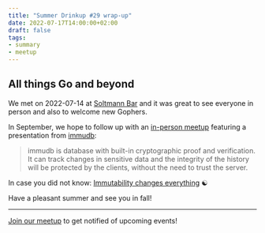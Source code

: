 ```yaml
---
title: "Summer Drinkup #29 wrap-up"
date: 2022-07-17T14:00:00+02:00
draft: false
tags:
- summary
- meetup
---
```


## All things Go and beyond

We met on 2022-07-14 at [Soltmann Bar](https://www.soltmann-bar.de/) and it was great to see
everyone in person and also to welcome new Gophers.

In September, we hope to follow up with an [in-person meetup](https://www.meetup.com/leipzig-golang/events/286871365/) featuring a
presentation from [immudb](https://github.com/codenotary/immudb):

> immudb is database with built-in cryptographic proof and verification. It can
> track changes in sensitive data and the integrity of the history will be
> protected by the clients, without the need to trust the server.

In case you did not know: [Immutability changes
everything](https://www.cidrdb.org/cidr2015/Papers/CIDR15_Paper16.pdf) ☯️

Have a pleasant summer and see you in fall!

----

[Join our meetup](https://www.meetup.com/Leipzig-Golang) to get notified of
upcoming events!

